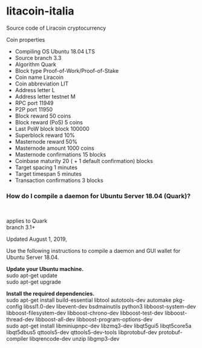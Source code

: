 # litacoin-italia
Source code of Liracoin cryptocurrency

Coin properties<br>
<ul>
  <li>Compiling OS 	Ubuntu 18.04 LTS</li>
  <li>Source branch 3.3</li>
  <li>Algorithm Quark</li>
  <li>Block type 	Proof-of-Work/Proof-of-Stake</li>
    <li>Coin name 	Liracoin</li>
    <li>Coin abbreviation 	LIT</li>
    <li>Address letter 	L</li>
    <li>Address letter testnet 	M</li>
    <li>RPC port 	11949</li>
    <li>P2P port 	11950</li>
    <li>Block reward 	50 coins</li>
    <li>Block reward (PoS) 	5 coins</li>
    <li>Last PoW block 	block 100000</li>
    <li>Superblock reward 	10%</li>
    <li>Masternode reward 	50%</li>
    <li>Masternode amount 	1000 coins</li>
    <li>Masternode confirmations 	15 blocks</li>
    <li>Coinbase maturity 	20 ( + 1 default confirmation) blocks</li>
    <li>Target spacing 	1 minutes</li>
    <li>Target timespan 	5 minutes</li>
    <li>Transaction confirmations 	3 blocks</li>
</ul>


<h3>How do I compile a daemon for Ubuntu Server 18.04 (Quark)?</h3><br>

applies to Quark<br>
branch 3.1+         <br>

<p>Updated August 1, 2019, </p>

<p>Use the following instructions to compile a daemon and GUI wallet for Ubuntu Server 18.04.</p>

<p>
<b>Update your Ubuntu machine.</b><br>
sudo apt-get update<br>
sudo apt-get upgrade<br>
</p>

<p>
<b>Install the required dependencies.</b><br>
sudo apt-get install build-essential libtool autotools-dev automake pkg-config libssl1.0-dev libevent-dev bsdmainutils python3 libboost-system-dev libboost-filesystem-dev libboost-chrono-dev libboost-test-dev libboost-thread-dev libboost-all-dev libboost-program-options-dev<br>
sudo apt-get install libminiupnpc-dev libzmq3-dev libqt5gui5 libqt5core5a libqt5dbus5 qttools5-dev qttools5-dev-tools libprotobuf-dev protobuf-compiler libqrencode-dev unzip libgmp3-dev<br>
</p>

